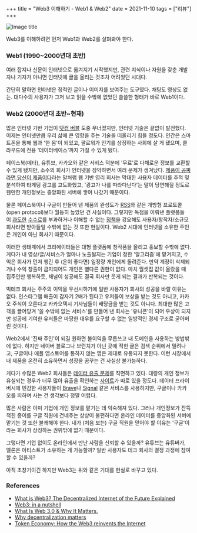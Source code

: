 +++
title = "Web3 이해하기 - Web1 & Web2"
date = 2021-11-10
tags = ["리뷰"]
+++

![Image title](https://bear-images.sfo2.cdn.digitaloceanspaces.com/kang-1662220981.webp)

Web3를 이해하려면 먼저 Web1과 Web2를 살펴봐야 한다.

### Web1 (1990\~2000년대 초반)

여러 잡지나 신문이 인터넷으로 옮겨지기 시작했지만, 관련 지식이나 자원을 갖춘 개발자나 기자가 아니면 인터넷에 글을 올리는 것조차 어려웠던 시대다.

간단히 말하면 인터넷은 정적인 글이나 이미지를 보여주는 도구였다. 채팅도 영상도 없는. 대다수의 사용자가 그저 보고 읽을 수밖에 없었던 쓸쓸한 형태가 바로 Web1이다.

### Web2 (2000년대 초반\~현재)

많은 인터넷 기반 기업이 [닷컴 버블](https://ko.wikipedia.org/wiki/%EB%8B%B7%EC%BB%B4_%EB%B2%84%EB%B8%94) 도중 무너졌지만, 인터넷 기술은 끝없이 발전했다. 이제는 인터넷만큼 우리 삶에 큰 영향을 주는 기술을 떠올리기 힘들 정도다. 인간은 스마트폰을 통해 웹과 '한 몸'이 되었고, 팔로워가 인기를 상징하는 사회에 살 게 됐으며, 클라우드에 전용 '데이터베이스'까지 가질 수 있게 됐다.

페이스북(메타), 유튜브, 카카오와 같은 서비스 덕분에 '무료'로 다채로운 정보를 교환할 수 있게 됐지만, 소수의 회사가 인터넷을 장악하면서 여러 문제가 생겨났다. [제품이 공짜라면 당신이 제품이다](https://techhq.com/2018/04/facebook-if-something-is-free-you-are-the-product/)라는 말처럼 웹 기반 영리 회사는 막대한 사용자 데이터를 추적 및 분석하여 타게팅 광고를 고도화했고, '광고가 나를 따라다닌다'는 말이 당연해질 정도로 웬만한 개인정보는 중앙화된 서버에 쌓여 나갔기 때문이다.

물론 페이스북이나 구글이 만들어 낸 제품의 완성도가 [RSS](https://ko.wikipedia.org/wiki/RSS)와 같은 개방형 프로토콜(open protocol)보다 월등히 높았던 건 사실이다. 그렇지만 독점을 이뤄낸 플랫폼들이 [과도한](https://www.ytn.co.kr/_ln/0103_202110220507195032) [수수료](https://it.donga.com/101014/)를 부과하거나 이해할 수 없는 [정책](https://twitter.com/SchorLukas/status/1437728078806065152)을 강요해도 사용자/창작자/소규모 회사라면 받아들일 수밖에 없는 것 또한 현실이다. Web2 시대에 인터넷을 소유한 주인은 개인이 아닌 회사기 때문이다.

이러한 생태계에서 크리에이터들은 대형 플랫폼에 창작품을 올리고 홍보할 수밖에 없다. 게다가 내 영상/글/서비스가 얼마나 노출될지는 기업이 정한 '알고리즘'에 맡겨지고, 수익은 회사가 먼저 챙긴 후 (운이 좋다면) 일정량 개인에게 돌려준다. 만약 계정이 삭제되거나 수익 창출이 금지되어도 개인은 별다른 권한이 없다. 마치 월셋집 값이 올랐을 때 집주인만 행복하듯, 채널이 성공해도 결국 회사만 웃게 되는 결과가 반복되는 것이다.

빅테크 회사는 주주의 이익을 우선시하기에 일반 사용자가 회사의 성공을 바랄 이유는 없다. 인스타그램 매출이 갑자기 2배가 된다고 유저들이 보상을 받는 것도 아니고, 카카오 주식이 오른다고 카카오택시 기사님들이 배당금을 받는 것도 아니다. 최대한 많은 고객을 끌어당겨 '쓸 수밖에 없는 서비스'를 만들어 낸 회사는 '유니콘'이 되어 우상이 되지만 성공에 기여한 유저들은 마땅한 대우를 요구할 수 없는 일방적인 경제 구조로 굳어버린 것이다.

Web2에서 '진짜 주인'이 되길 원하면 불이익을 무릅쓰고 내 도메인을 사용하는 방법밖에 없다. 하지만 네이버 블로그나 브런치가 아닌 곳에 적힌 글은 검색 순위에서 밀려나고, 구글이나 애플 앱스토어를 통하지 않는 앱은 제대로 유통되지 못한다. 이런 시장에서 내 제품을 온전히 소유하면서 성장을 꿈꾸는 건 사실상 불가능하다.

게다가 수많은 Web2 회사들은 [데이터 유출 문제](https://en.wikipedia.org/wiki/List_of_data_breaches)를 직면하고 있다. 대량의 개인 정보가 유실되는 경우가 너무 많아 유출을 확인하는 [사이트](https://haveibeenpwned.com/)가 따로 있을 정도다. 데이터 프라이버시에 민감한 사용자들이 [Brave](https://brave.com/ko/)나 [Signal](https://signal.org/ko/) 같은 서비스를 사용하지만, 구글이나 카카오를 피하며 사는 건 생각보다 정말 어렵다.

많은 사람은 이미 기업에 개인 정보를 맡기는 데 익숙해져 있다. 그러나 개인정보가 잔뜩 적힌 종이를 구글 직원에 건네주는 상상이 불편하다면 온라인 데이터를 중앙화된 서버에 맡기는 것 또한 불쾌해야 한다. 내가 (처음 보는) 구글 직원을 믿어야 할 이유는 '구글'이라는 회사가 상징하는 권위밖에 없기 때문이다.

그렇다면 기업 없이도 온라인에서 만난 사람을 신뢰할 수 있을까? 유튜브는 유튜버가, 멜론은 아티스트가 소유하는 게 가능할까? 일반 사용자도 테크 회사의 결정 과정에 참여할 수 있을까?

아직 초창기이긴 하지만 Web3는 위와 같은 기대를 현실로 바꾸고 있다.

### References

* [What is Web3? The Decentralized Internet of the Future Explained](https://www.freecodecamp.org/news/what-is-web3/)
* [Web3: in a nutshell](https://eshita.mirror.xyz/H5bNIXATsWUv_QbbEz6lckYcgAa2rhXEPDRkecOlCOI)
* [What Is Web 3.0 & Why It Matters.](https://medium.com/fabric-ventures/what-is-web-3-0-why-it-matters-934eb07f3d2b)
* [Why decentralization matters](https://cdixon.org/2018/02/18/why-decentralization-matters)
* [Token Economy: How the Web3 reinvents the Internet](https://www.amazon.com/Token-Economy-Web3-reinvents-Internet-ebook-dp-B08BKSY3QZ/dp/B08BKSY3QZ/)
